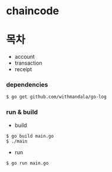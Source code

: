 # chaincode

# 목차

* account
* transaction
* receipt

### dependencies

```bash
$ go get github.com/withmandala/go-log
```

### run & build

* build

```
$ go build main.go
$ ./main
```

* run

```
$ go run main.go
```
